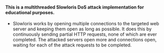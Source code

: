 #### This is a multithreaded Slowloris DoS attack implementation for educational purposes. ####

* Slowloris works by opening multiple connections to the targeted web server and keeping them open as long as possible. It does this by continuously sending partial HTTP requests, none of which are ever completed. The attacked servers open more and connections open, waiting for each of the attack requests to be completed.

  





